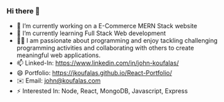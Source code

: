 ### Hi there 👋

- 🔭 I’m currently working on a E-Commerce MERN Stack website
- 🌱 I’m currently learning Full Stack Web development
- 🙋‍♂️ I am passionate about programming and enjoy tackling challenging programming activities and collaborating with others to create meaningful web applications.
- 📫 Linked-In: https://www.linkedin.com/in/john-koufalas/ 
- 😄 Portfolio: https://jkoufalas.github.io/React-Portfolio/
- ✉️ Email: john@koufalas.com
- ⚡ Interested In: Node, React, MongoDB, Javascript, Express

